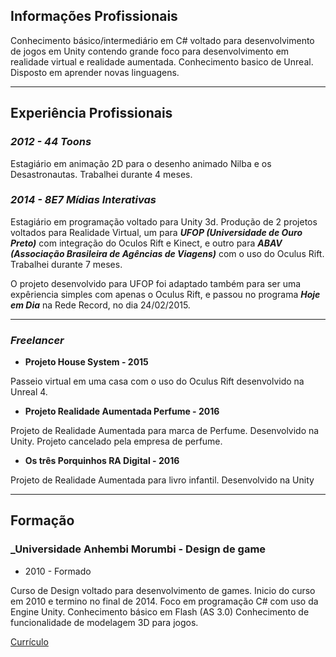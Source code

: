 ## [](#header-2)Informações Profissionais

Conhecimento básico/intermediário em C# voltado para desenvolvimento de jogos em Unity contendo grande foco para desenvolvimento em realidade virtual e realidade aumentada. Conhecimento basico de Unreal. Disposto em aprender novas linguagens.

* * *

## [](#header-2)Experiência Profissionais

### [](#header-4)_2012 - 44 Toons_
 
Estagiário em animação 2D para o desenho animado Nilba e os Desastronautas. Trabalhei durante 4 meses.
 
### [](#header-4)_2014 - 8E7 Mídias Interativas_
 
Estagiário em programação voltado para Unity 3d. Produção de 2 projetos voltados para Realidade Virtual, um para _**UFOP (Universidade de Ouro Preto)**_ com integração do Oculos Rift e Kinect, e outro para _**ABAV (Associação Brasileira de Agências de Viagens)**_ com o uso do Oculus Rift. Trabalhei durante 7 meses.
 
O projeto desenvolvido para UFOP foi adaptado também para ser uma expêriencia simples com apenas o Oculus Rift, e passou no programa _**Hoje em Dia**_ na Rede Record, no dia 24/02/2015.

* * *

### [](#header-4)_Freelancer_

*   **Projeto House System - 2015**

Passeio virtual em uma casa com o uso do Oculus Rift desenvolvido na Unreal 4.

*   **Projeto Realidade Aumentada Perfume - 2016**

Projeto de Realidade Aumentada para marca de Perfume. Desenvolvido na Unity. Projeto cancelado pela empresa de perfume.

*   **Os três Porquinhos RA Digital - 2016**

Projeto de Realidade Aumentada para livro infantil. Desenvolvido na Unity

* * *

## [](#header-2)Formação

### [](#header-4)_Universidade Anhembi Morumbi - Design de game

* 2010 - Formado
 
Curso de Design voltado para desenvolvimento de games. Inicio do curso em 2010 e termino no final de 2014.
Foco em programação C# com uso da Engine Unity.
Conhecimento básico em Flash (AS 3.0)
Conhecimento de funcionalidade de modelagem 3D para jogos.


[Currículo](curriculo.pdf)

